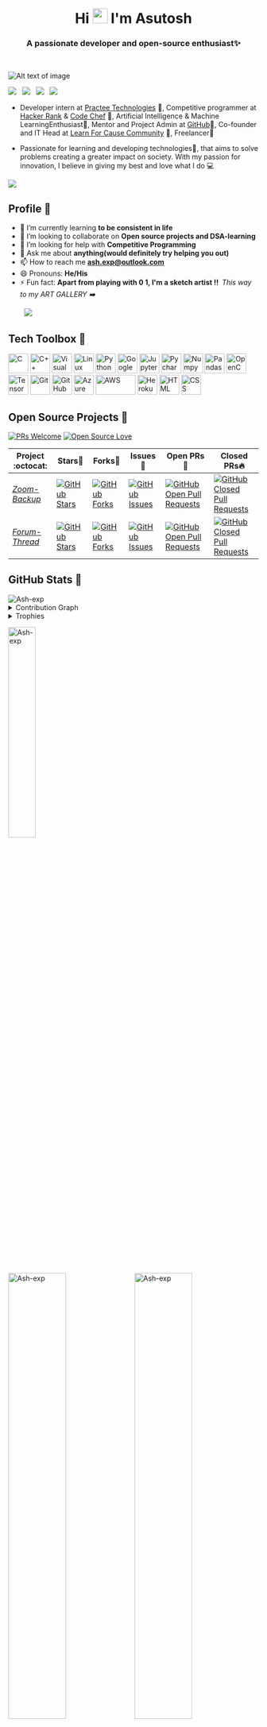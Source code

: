 <!---
Please consider starring the repo if you find this useful in any manner
or use it. It'll help me a great deal.
-->
<h1 align="center">Hi <img src="https://raw.githubusercontent.com/MartinHeinz/MartinHeinz/master/wave.gif" width="30px"> I'm Asutosh</h1>
<h3 align="center">A passionate developer and open-source enthusiast✨</h3><br>

![Alt text of image](<https://github.com/Ash-exp/profile/blob/main/Banner/Profile%20Banner.png>)

<a href="https://www.linkedin.com/in/ash-exp/"><img src="https://img.shields.io/badge/LinkedIn-0077B5?style=for-the-badge&logo=linkedin&logoColor=white"></img></a>&nbsp;&nbsp;
<a href="https://github.com/Ash-exp/"><img src="https://img.shields.io/badge/GitHub-0077B5?style=for-the-badge&logo=github&logoColor=white"></img></a>&nbsp;&nbsp; 
<a href="https://www.codechef.com/users/ash_exp"><img src="https://img.shields.io/badge/Codechef-2962FF?style=for-the-badge&logo=codechef&logoColor=white"></img></a>&nbsp;&nbsp;
<a href="https://www.hackerrank.com/asutosh2000ad"><img src="https://img.shields.io/badge/Hackerrank-2962FF?style=for-the-badge&logo=hackerrank&logoColor=white"></img></a>&nbsp;&nbsp;

<ul>
<li><p align="left">Developer intern at <a href="http://www.practee.com/">Practee Technologies</a> 🔐, Competitive programmer at <a href="https://www.hackerrank.com/">Hacker Rank</a> & <a href="https://www.codechef.com/">Code Chef</a> 🤳, Artificial Intelligence & Machine LearningEnthusiast🔭, Mentor and Project Admin at <a href="https://github.com/Learn-For-Cause">GitHub</a>🚀, Co-founder and IT Head at <a href="https://www.learnforcause.com">Learn For Cause Community</a> 🙌, Freelancer👯</a></p></li>

<li><p align="left">Passionate for learning and developing technologies💭, that aims to solve problems creating a greater impact on society. With my passion for innovation, I believe in giving my best and love what I do 💻</p></li>
</ul>
<a href="https://github.com/404"><img src="https://user-images.githubusercontent.com/73097560/115834477-dbab4500-a447-11eb-908a-139a6edaec5c.gif"></a>

## Profile 👦<br>

- 🌱 I’m currently learning **to be consistent in life**
- 👯 I’m looking to collaborate on **Open source projects and DSA-learning**
- 🤝 I’m looking for help with **Competitive Programming**
- 💬 Ask me about **anything(would definitely try helping you out)**
- 📫 How to reach me [**ash.exp@outlook.com**](mailto:ash.exp@outlook.com)
- 😄 Pronouns: **He/His**
- ⚡ Fun fact: **Apart from playing with 0 1, I'm a sketch artist !!**&ensp;*This way to my ART GALLERY ➡️* <br>
 
&emsp; &emsp;<a href="https://www.instagram.com/_vintage_hues/?hl=en"><img src="https://img.shields.io/badge/Instagram-2962FF?style=for-the-badge&logo=instagram&logoColor=white"></img></a>&nbsp;&nbsp;<br>


## Tech Toolbox 🧰<br>

<p align="left">
<img src="https://github.com/prathimacode-hub/prathimacode-hub/blob/main/TechStack/C.png" alt="C" width="40" height="40"/>
<img src="https://github.com/prathimacode-hub/prathimacode-hub/blob/main/TechStack/C%2B%2B.png" alt="C++" width="40" height="40"/> 
<img src="https://github.com/prathimacode-hub/prathimacode-hub/blob/main/TechStack/Visual%20Studio%20Code.png" alt="Visual Studio Code" width="40" height="40"/>
<img src="https://github.com/prathimacode-hub/prathimacode-hub/blob/main/TechStack/Linux.png" alt="Linux" width="40" height="40"/>
<img src="https://github.com/prathimacode-hub/prathimacode-hub/blob/main/TechStack/Python.png" alt="Python" width="40" height="40"/> 
<img src="https://github.com/prathimacode-hub/prathimacode-hub/blob/main/TechStack/Colab.png" alt="Google Colab" width="40" height="40"/>
<img src="https://github.com/prathimacode-hub/prathimacode-hub/blob/main/TechStack/Jupyter.png" alt="Jupyter" width="40" height="40"/>
<img src="https://github.com/prathimacode-hub/prathimacode-hub/blob/main/TechStack/Pycharm.png" alt="Pycharm" width="40" height="40"/>
<img src="https://github.com/prathimacode-hub/prathimacode-hub/blob/main/TechStack/Numpy.png" alt="Numpy" width="40" height="40"/>
<img src="https://github.com/prathimacode-hub/prathimacode-hub/blob/main/TechStack/Pandas.png" alt="Pandas" width="40" height="40"/>
<img src="https://github.com/prathimacode-hub/prathimacode-hub/blob/main/TechStack/OpenCV.jpg" alt="OpenCV" width="40" height="40"/>
<img src="https://github.com/prathimacode-hub/prathimacode-hub/blob/main/TechStack/TensorFlow.png" alt="TensorFlow" width="40" height="40"/>
<img src="https://github.com/prathimacode-hub/prathimacode-hub/blob/main/TechStack/Git.png" alt="Git" width="40" height="40"/>
<img src="https://github.com/prathimacode-hub/prathimacode-hub/blob/main/TechStack/Github.png" alt="GitHub" width="40" height="40"/>
<img src="https://github.com/prathimacode-hub/prathimacode-hub/blob/main/TechStack/Azure.png" alt="Azure" width="40" height="40"/>
<img src="https://github.com/prathimacode-hub/prathimacode-hub/blob/main/TechStack/AWS.png" alt="AWS" width="80" height="40"/>
<img src="https://github.com/prathimacode-hub/prathimacode-hub/blob/main/TechStack/Heroku.png" alt="Heroku" width="40" height="40"/>
<img src="https://github.com/prathimacode-hub/prathimacode-hub/blob/main/TechStack/Html.png" alt="HTML" width="40" height="40"/>
<img src="https://github.com/prathimacode-hub/prathimacode-hub/blob/main/TechStack/Css.png" alt="CSS" width="40" height="40"/><br>


## Open Source Projects 🥇<br>

[![PRs Welcome](https://img.shields.io/badge/PRs-welcome-brightgreen.svg?style=flat&logo=github)](https://github.com/Ash-exp) 
[![Open Source Love](https://img.shields.io/badge/Open%20Source-%F0%9F%A4%8D-Green)](https://github.com/Ash-exp)
 
|      Project :octocat:   |      Stars🌟    |  Forks🍴  |  Issues🐛  |  Open PRs:bell:  |  Closed PRs:fire:  |
|-------------|-------------------|---|---|---|---|
| [*Zoom-Backup*](https://github.com/Ash-exp/zoom-backup) | [![GitHub Stars](https://img.shields.io/github/stars/Ash-exp/zoom-backup?style=flat-square&labelColor=343b41)](https://github.com/Ash-exp/zoom-backup/stars) | [![GitHub Forks](https://img.shields.io/github/forks/Ash-exp/zoom-backup?style=flat-square&labelColor=343b41)](https://github.com/Ash-exp/zoom-backup/forks) | [![GitHub Issues](https://img.shields.io/github/issues/Ash-exp/zoom-backup?style=flat-square)](https://github.com/Ash-exp/zoom-backup/issues) | [![GitHub Open Pull Requests](https://img.shields.io/github/issues-pr/Ash-exp/zoom-backup?style=flat&logo=github)](https://github.com/Ash-exp/zoom-backup/pulls) | [![GitHub Closed Pull Requests](https://img.shields.io/github/issues-pr-closed/Ash-exp/zoom-backup?style=flat&color=critical&logo=github)](https://github.com/Ash-exp/zoom-backup/pulls?q=is%3Apr+is%3Aclosed) |
| [*Forum-Thread*](https://github.com/Learn-For-Cause/Forum-Thread) | [![GitHub Stars](https://img.shields.io/github/stars/Learn-For-Cause/Forum-Thread?style=flat-square&labelColor=343b41)](https://github.com/Learn-For-Cause/Forum-Thread/stars) | [![GitHub Forks](https://img.shields.io/github/forks/Learn-For-Cause/Forum-Thread?style=flat-square&labelColor=343b41)](https://github.com/Learn-For-Cause/Forum-Thread/forks) | [![GitHub Issues](https://img.shields.io/github/issues/Learn-For-Cause/Forum-Thread?style=flat-square)](https://github.com/Learn-For-Cause/Forum-Thread/issues) | [![GitHub Open Pull Requests](https://img.shields.io/github/issues-pr/Learn-For-Cause/Forum-Thread?style=flat&logo=github)](https://github.com/Learn-For-Cause/Forum-Thread/pulls) | [![GitHub Closed Pull Requests](https://img.shields.io/github/issues-pr-closed/Learn-For-Cause/Forum-Thread?style=flat&color=critical&logo=github)](https://github.com/Learn-For-Cause/Forum-Thread/pulls?q=is%3Apr+is%3Aclosed) |


## GitHub Stats 🎯<br>

<img src="https://komarev.com/ghpvc/?username=Ash-exp" alt="Ash-exp" />


<details><summary>Contribution Graph</summary>
<br>
<p align="left">
<img width="90%" src="https://activity-graph.herokuapp.com/graph?username=Ash-exp&theme=xcode" /></p>
</details>


<details><summary>Trophies</summary>
<br>
<p align="left">
<img width=900 src="https://github-profile-trophy.vercel.app/?username=Ash-exp&column=7&theme=gruvbox&no-frame=true"/>
</details>

<p align="left" width="100%"><img width="33%" src="https://github-readme-stats.vercel.app/api/top-langs/?username=Ash-exp&layout=compact&theme=radical" alt="Ash-exp" /></p>
<p align="left" width="100%">
  <img width="48%" src="https://github-readme-stats.vercel.app/api?username=Ash-exp&show_icons=true&theme=radical&count_private=true&include_all_commits=true" alt="Ash-exp" /> 
  &nbsp;
  <img width="48%" src="https://github-readme-streak-stats.herokuapp.com/?user=Ash-exp&theme=radical" alt="Ash-exp" />
</p>


<h3 align="center">Show some &nbsp;❤️&nbsp; by starring some of the repositories!</h3>
